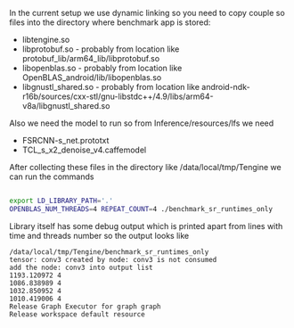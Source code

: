 In the current setup we use dynamic linking so you need to copy couple so files into the directory where benchmark app
is stored:

- libtengine.so
- libprotobuf.so - probably from location like protobuf_lib/arm64_lib/libprotobuf.so
- libopenblas.so - probably from location like OpenBLAS_android/lib/libopenblas.so
- libgnustl_shared.so - probably from location like
    android-ndk-r16b/sources/cxx-stl/gnu-libstdc++/4.9/libs/arm64-v8a/libgnustl_shared.so
    
Also we need the model to run so from Inference/resources/lfs we need
- FSRCNN-s_net.prototxt 
- TCL_s_x2_denoise_v4.caffemodel

After collecting these files in the directory like /data/local/tmp/Tengine we can run the commands
```bash

export LD_LIBRARY_PATH='.'
OPENBLAS_NUM_THREADS=4 REPEAT_COUNT=4 ./benchmark_sr_runtimes_only
```
Library itself has some debug output which is printed apart from lines with time and threads number so the output looks
like

```
/data/local/tmp/Tengine/benchmark_sr_runtimes_only
tensor: conv3 created by node: conv3 is not consumed
add the node: conv3 into output list
1193.120972	4
1086.838989	4
1032.850952	4
1010.419006	4
Release Graph Executor for graph graph
Release workspace default resource

```
